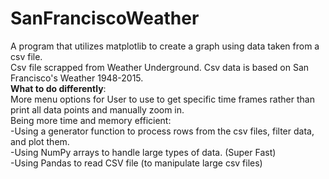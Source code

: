 # SanFranciscoWeather
A program that utilizes matplotlib to create a graph using data taken from a csv file.
<br />Csv file scrapped from Weather Underground. Csv data is based on San Francisco's Weather 1948-2015.
<br />**What to do differently**:
  <br /> More menu options for User to use to get specific time frames rather than print all data points and manually zoom in.
  <br /> Being more time and memory efficient:
   <br /> -Using a generator function to process rows from the csv files, filter data, and plot them. 
<br />-Using NumPy arrays to handle large types of data. (Super Fast)
<br />-Using Pandas to read CSV file (to manipulate large csv files)
  

